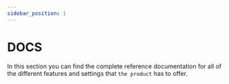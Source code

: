 ```yaml
---
sidebar_position: 1
---
```


# DOCS

In this section you can find the complete reference documentation for all of the different features and settings that `the product` has to offer.
